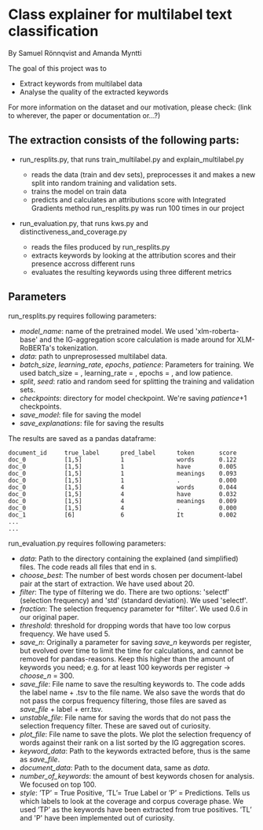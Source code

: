 # Class explainer for multilabel text classification

By Samuel Rönnqvist and Amanda Myntti

The goal of this project was to
- Extract keywords from multilabel data
- Analyse the quality of the extracted keywords

For more information on the dataset and our motivation, please check: (link to wherever, the paper or documentation or...?)

## The extraction consists of the following parts:

- run_resplits.py, that runs train_multilabel.py and explain_multilabel.py
    - reads the data (train and dev sets), preprocesses it and makes a new split into random training and validation sets. 
    - trains the model on train data
    - predicts and calculates an attributions score with Integrated Gradients method
run_resplits.py was run 100 times in our project

- run_evaluation.py, that runs kws.py and distinctiveness_and_coverage.py
    - reads the files produced by run_resplits.py
    - extracts keywords by looking at the attribution scores and their presence accross different runs
    - evaluates the resulting keywords using three different metrics


## Parameters

run_resplits.py requires following parameters:
- *model_name*: name of the pretrained model. We used 'xlm-roberta-base' and the IG-aggregation score calculation is made around for XLM-RoBERTa's tokenization.
- *data*: path to unpreprosessed multilabel data.
- *batch_size*, *learning_rate*, *epochs*, *patience*: Parameters for training. We used batch_size = , learning_rate = , epochs = , and low patience.
- *split*, *seed*: ratio and random seed for splitting the training and validation sets. 
- *checkpoints*: directory for model checkpoint. We're saving *patience*+1 checkpoints.
- *save_model*: file for saving the model
- *save_explanations*: file for saving the results

The results are saved as a pandas dataframe:

```
document_id     true_label      pred_label      token       score
doc_0           [1,5]           1               words       0.122
doc_0           [1,5]           1               have        0.005
doc_0           [1,5]           1               meanings    0.093
doc_0           [1,5]           1               .           0.000
doc_0           [1,5]           4               words       0.044
doc_0           [1,5]           4               have        0.032
doc_0           [1,5]           4               meanings    0.009
doc_0           [1,5]           4               .           0.000
doc_1           [6]             6               It          0.002
...
...
```

run_evaluation.py requires following parameters:

- *data*: Path to the directory containing the explained (and simplified) files. The code reads all files that end in s.
- *choose_best*: The number of best words chosen per document-label pair at the start of extraction. We have used about 20. 
- *filter*: The type of filtering we do. There are two options: 'selectf' (selection frequency) and 'std' (standard deviation). We used 'selectf'.
- *fraction*: The selection frequency parameter for *filter'. We used 0.6 in our original paper.
- *threshold*: threshold for dropping words that have too low corpus frequency. We have used 5.
- *save_n*: Originally a parameter for saving *save_n* keywords per register, but evolved over time to limit the time for calculations, and cannot be removed for pandas-reasons. Keep this higher than the amount of keywords you need; e.g. for at least 100 keywords per register -> *choose_n* = 300.
- *save_file*: File name to save the resulting keywords to. The code adds the label name + .tsv to the file name. We also save the words that do not pass the corpus frequency filtering, those files are saved as *save_file* + label + err.tsv.
- *unstable_file*: File name for saving the words that do not pass the selection frequency filter. These are saved out of curiosity.
- *plot_file*: File name to save the plots. We plot the selection frequency of words against their rank on a list sorted by the IG aggregation scores. 
- *keyword_data*: Path to the keywords extracted before, thus is the same as *save_file*.
- *document_data*: Path to the document data, same as *data*. 
- *number_of_keywords*: the amount of best keywords chosen for analysis. We focused on top 100.
- *style*: ’TP’ = True Positive, ’TL’= True Label or ’P’ = Predictions. Tells us which labels to look at the coverage and corpus coverage phase. We used ’TP’ as the keywords have been extracted from true positives. ’TL’ and 'P' have been implemented out of curiosity.
